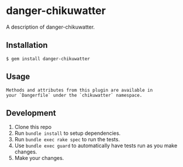 # danger-chikuwatter

A description of danger-chikuwatter.

## Installation

    $ gem install danger-chikuwatter

## Usage

    Methods and attributes from this plugin are available in
    your `Dangerfile` under the `chikuwatter` namespace.

## Development

1. Clone this repo
2. Run `bundle install` to setup dependencies.
3. Run `bundle exec rake spec` to run the tests.
4. Use `bundle exec guard` to automatically have tests run as you make changes.
5. Make your changes.
